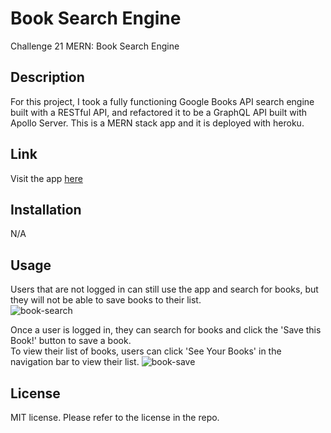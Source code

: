 # Book Search Engine
Challenge 21 MERN: Book Search Engine

## Description

For this project, I took a fully functioning Google Books API search engine built with a RESTful API, and refactored it to be a GraphQL API built with Apollo Server. This is a MERN stack app and it is deployed with heroku.

## Link

Visit the app [here](https://book-reef.herokuapp.com/)

## Installation

N/A

## Usage
Users that are not logged in can still use the app and search for books, but they will not be able to save books to their list.<br>
![book-search](https://user-images.githubusercontent.com/111022382/218593895-0c7d66dc-4258-49e6-aaff-28da67d67347.JPG)

Once a user is logged in, they can search for books and click the 'Save this Book!' button to save a book.<br>
To view their list of books, users can click 'See Your Books' in the navigation bar to view their list.
![book-save](https://user-images.githubusercontent.com/111022382/218594357-4f878795-8612-4973-8a43-184a434c2c2c.JPG)

## License

MIT license. Please refer to the license in the repo.
